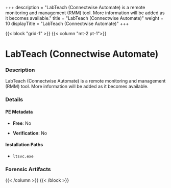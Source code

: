 +++
description = "LabTeach (Connectwise Automate) is a remote monitoring and management (RMM) tool. More information will be added as it becomes available."
title = "LabTeach (Connectwise Automate)"
weight = 10
displayTitle = "LabTeach (Connectwise Automate)"
+++


{{< block "grid-1" >}}
{{< column "mt-2 pt-1">}}

# LabTeach (Connectwise Automate)


### Description

LabTeach (Connectwise Automate) is a remote monitoring and management (RMM) tool. More information will be added as it becomes available.




### Details


#### PE Metadata


- **Free**: No

- **Verification**: No




#### Installation Paths
- `ltsvc.exe`

### Forensic Artifacts










{{< /column >}}
{{< /block >}}
